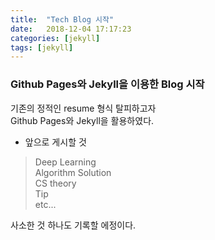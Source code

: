 ```yaml
---
title:  "Tech Blog 시작"
date:   2018-12-04 17:17:23
categories: [jekyll]
tags: [jekyll]
---
```


### Github Pages와 Jekyll을 이용한 Blog 시작
기존의 정적인 resume 형식 탈피하고자<br/>
Github Pages와 Jekyll을 활용하였다.<br>

- 앞으로 게시할 것
> Deep Learning<br/>
> Algorithm Solution<br/>
> CS theory<br/>
> Tip<br/>
> etc...<br/>

사소한 것 하나도 기록할 에정이다.<br/>
